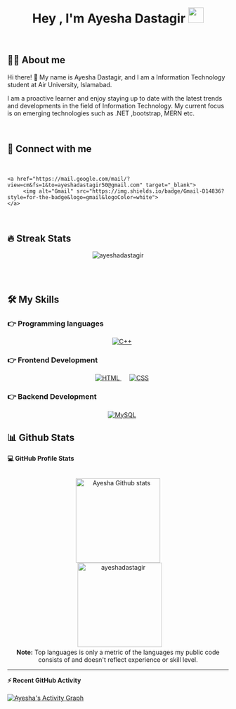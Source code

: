<h1 align="center">Hey , I'm Ayesha Dastagir <img src="https://media.giphy.com/media/hvRJCLFzcasrR4ia7z/giphy.gif" width="35"></h1>


<br>


## :sassy_man:  About me
Hi there! 👋 My name is Ayesha Dastagir, and I am a Information Technology student at Air University, Islamabad.

I am a proactive learner and enjoy staying up to date with the latest trends and developments in the field of Information Technology. My current focus is on emerging technologies such as .NET ,bootstrap, MERN etc.


<br>

## 👯 Connect with me
 
<br>
<p align="center">
	
	<a href="https://mail.google.com/mail/?view=cm&fs=1&to=ayeshadastagir50@gmail.com" target="_blank"> 
	     <img alt="Gmail" src="https://img.shields.io/badge/Gmail-D14836?style=for-the-badge&logo=gmail&logoColor=white">
	</a>
	
</p>
<br>

## 🔥 Streak Stats
<p align="center"><img src="https://github-readme-streak-stats.herokuapp.com/?user=ayeshadastagir&theme=algolia" alt="ayeshadastagir" /></p>

<br>
<br>

## 🛠️ My Skills

### 👉 Programming languages

<p align="center"> 
&emsp;
   <a href="https://www.w3schools.com/cpp/cpp_intro.asp" target="_blank">
    <img alt="C++" src="	https://img.shields.io/badge/C%2B%2B-00599C?style=for-the-badge&logo=c%2B%2B&logoColor=white">
  </a>

</p>

### 👉 Frontend Development
<p align="center"> 
  &emsp; 
  <a href="https://www.w3.org/html/" target="_blank"> 
   <img alt="HTML" src="https://img.shields.io/badge/html5-%23E34F26.svg?style=for-the-badge&logo=html5&logoColor=white">
  </a>   
  &emsp;
  <a href="https://www.w3schools.com/css/" target="_blank">
    <img alt="CSS" src="https://img.shields.io/badge/css3-%231572B6.svg?style=for-the-badge&logo=css3&logoColor=white">
  </a> 
</p>

### 👉 Backend Development
<p align="center"> 
  &emsp; 
<a href="https://nodejs.org/en/" target="_blank">
    <img alt="MySQL" src="https://img.shields.io/badge/MySQL-00000F?style=for-the-badge&logo=mysql&logoColor=white">
  </a>
</p>

## 📊 Github Stats

  <summary><b>💻 GitHub Profile Stats</b></summary>
  <br/>
  <p align="center">
    <a href="https://github.com/anuraghazra/github-readme-stats"><img alt="Ayesha Github stats" src="https://github-readme-stats.vercel.app/api?username=ayeshadastagir&show_icons=true&count_private=true&theme=algolia" height="192px"/></a>
<br/>
  &nbsp;
	  <img src="https://github-readme-stats.vercel.app/api/top-langs?username=ayeshadastagir&langs_count=10&show_icons=true&locale=en&layout=compact&theme=algolia" alt="ayeshadastagir" height="192px"/>
  <br/>
  <b>Note:</b> Top languages is only a metric of the languages my public code consists of and doesn't reflect experience or skill level.
  </p>

----

  <summary><b>⚡ Recent GitHub Activity</b></summary>
  <br/>
   <a href="https://github.com/ayeshadastagir">
	<img alt="Ayesha's Activity Graph" src="https://activity-graph.herokuapp.com/graph?username=ayeshadastagir&custom_title=Ayesha's%20Contribution%20Graph&theme=react-dark" />
</a>
  <br/>


